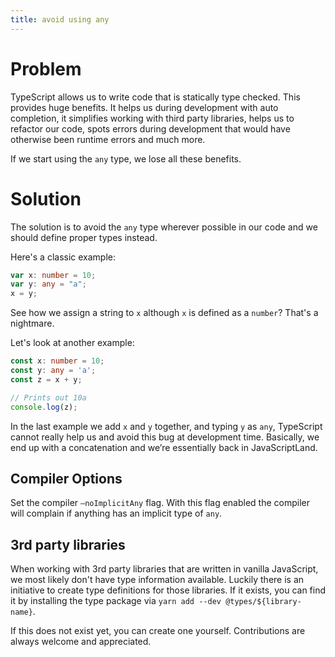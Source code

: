 ```yaml
---
title: avoid using any
---
```


# Problem

TypeScript allows us to write code that is statically type checked. This provides huge benefits. It helps us during development with auto completion, it simplifies working with third party libraries, helps us to refactor our code, spots errors during development that would have otherwise been runtime errors and much more.

If we start using the `any` type, we lose all these benefits.

# Solution

The solution is to avoid the `any` type wherever possible in our code and we should define proper types instead.

Here's a classic example:

```ts
var x: number = 10;
var y: any = "a";
x = y;
```

See how we assign a string to `x` although `x` is defined as a `number`? That's a nightmare.

Let's look at another example:

```ts
const x: number = 10;
const y: any = 'a';
const z = x + y;

// Prints out 10a
console.log(z);
```

In the last example we add `x` and `y` together, and typing `y` as `any`, TypeScript cannot really help us and avoid this bug at development time. Basically, we end up with a concatenation and we’re essentially back in JavaScriptLand.

## Compiler Options

Set the compiler `–noImplicitAny` flag. With this flag enabled the compiler will complain if anything has an implicit type of `any`.

## 3rd party libraries

When working with 3rd party libraries that are written in vanilla JavaScript, we most likely don't have type information available. Luckily there is an initiative to create type definitions for those libraries. If it exists, you can find it by installing the type package via `yarn add --dev @types/${library-name}`.

If this does not exist yet, you can create one yourself. Contributions are always welcome and appreciated.
